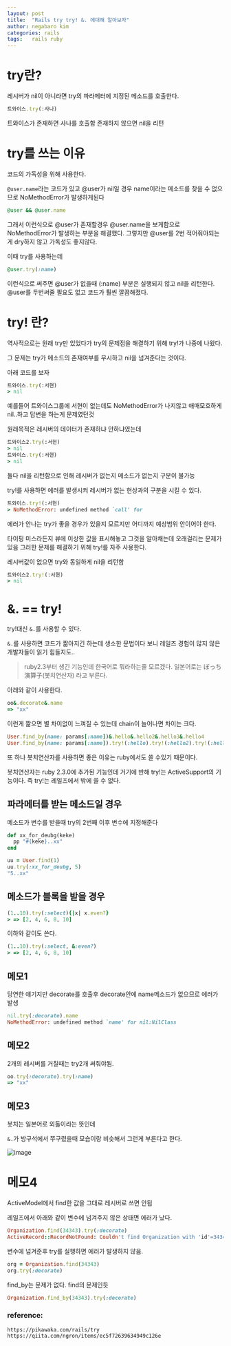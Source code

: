 ```yaml
---
layout: post
title:  "Rails try try! &. 에대해 알아보자"
author: negabaro kim
categories: rails
tags:	rails ruby
---
```



# try란?

레시버가 nil이 아니라면 try의 파라메터에 지정된 메소드를 호출한다.

```ruby
트와이스.try(:사나)
```

트와이스가 존재하면 사나를 호출함 존재하지 않으면 nil을 리턴

# try를 쓰는 이유

코드의 가독성을 위해 사용한다.


`@user.name`라는 코드가 있고
@user가 nil일 경우 name이라는 메소드를 찾을 수 없으므로 NoMethodError가 발생하게된다

```ruby
@user && @user.name
```

그래서 이런식으로 @user가 존재할경우 @user.name을 보게함으로 NoMethodError가 발생하는 부분을 해결했다.
그렇지만 @user를 2번 적어줘야되는게 dry하지 않고 가독성도 좋지않다.

이때 try를 사용하는데 


```ruby
@user.try(:name)
```

이런식으로 써주면 @user가 없을때 (:name) 부분은 실행되지 않고 nil을 리턴한다.
@user를 두번써줄 필요도 없고 코드가 훨씬 깔끔해졌다.


# try! 란?

역사적으로는 원래 try만 있었다가 try의 문제점을 해결하기 위해  try!가 나중에 나왔다.

그 문제는 try가 메소드의 존재여부를 무시하고 nil을 넘겨준다는 것이다.

아래 코드를 보자

```ruby
트와이스.try(:서현)
> nil
```

예를들어 트와이스그룹에 서현이 없는데도 NoMethodError가 나지않고
애매모호하게 nil..하고 답변을 하는게 문제였던것


원래목적은 레시버의 데이터가 존재하냐 안하냐였는데


```ruby
트와이스2.try(:서현)
> nil
트와이스.try(:서현)
> nil
```

둘다 nil을 리턴함으로 인해 레시버가 없는지 메소드가 없는지 구분이 불가능

try!를 사용하면 에러를 발생시켜 레시버가 없는 현상과의 구분을 시킬 수 있다.

```ruby
트와이스.try!(:서현)
> NoMethodError: undefined method `call' for
```

에러가 안나는 try가 좋을 경우가 있을지 모르지만 어디까지 예상범위 안이어야 한다.

타이핑 미스라든지 뷰에 이상한 값을 표시해놓고 그것을 알아채는데 오래걸리는 문제가 있음
그러한 문제를 해결하기 위해 try!를 자주 사용한다.

레시버값이 없으면 try와 동일하게 nil을 리턴함

```ruby
트와이스2.try!(:서현)
> nil
```

# &. == try!

try!대신 `&.`를 사용할 수 있다.

`&.`를 사용하면 코드가 짦아지긴 하는데
생소한 문법이다 보니 레일즈 경험이 많지 않은 개발자들이 읽기 힘들지도..

> ruby2.3부터 생긴 기능인데 한국어로 뭐라하는줄 모르겠다.
> 일본어로는 ぼっち演算子(봇치연산자) 라고 부른다.

아래와 같이 사용한다.

```ruby
oo&.decorate&.name
=> "xx"
```

이런게 짦으면 별 차이없이 느껴질 수 있는데 chain이 늘어나면 차이는 크다.

```ruby
User.find_by(name: params[:name])&.hello&.hello2&.hello3&.hello4
User.find_by(name: params[:name]).try!(:hello).try!(:hello2).try!(:hello3).try!(:hello4)
```

또 하나 봇치연산자를 사용하면 좋은 이유는 ruby에서도 쓸 수있기 때문이다.

봇치연산자는 ruby 2.3.0에 추가된 기능인데 거기에 반해 try!는 ActiveSupport의 기능이다.
즉 try!는 레일즈에서 밖에 쓸 수 없다.

## 파라메터를 받는 메소드일 경우

메소드가 변수를 받을때 try의 2번째 이후 변수에 지정해준다


```ruby
def xx_for_deubg(keke)
  pp "#{keke}..xx"
end
```

```ruby
uu = User.find(1)
uu.try(:xx_for_deubg, 5)
"5..xx"
```

## 메소드가 블록을 받을 경우


```ruby
(1..10).try(:select){|x| x.even?}
> => [2, 4, 6, 8, 10]
```

이하와 같이도 쓴다.

```ruby
(1..10).try(:select, &:even?)
> => [2, 4, 6, 8, 10]
```


## 메모1

당연한 얘기지만 decorate를 호출후 decorate안에 name메소드가 없으므로 에러가 발생

```ruby
nil.try(:decorate).name
NoMethodError: undefined method `name' for nil:NilClass
```

## 메모2

2개의 레시버를 거칠때는 try2개 써줘야됨.

```ruby
oo.try(:decorate).try(:name)
=> "xx"
```

## 메모3

봇치는 일본어로 외톨이라는 뜻인데

`&.`가 방구석에서 쭈구렸을때 모습이랑 비슷해서 그런게 부른다고 한다.

![image](https://user-images.githubusercontent.com/4640346/82759157-7f4e3880-9e26-11ea-830a-34376636b612.png)


# 메모4

ActiveModel에서 find한 값을 그대로 레시버로 쓰면 안됨

레일즈에서 아래와 같이 변수에 넘겨주지 않은 상태면 에러가 났다.

```ruby
Organization.find(34343).try(:decorate)
ActiveRecord::RecordNotFound: Couldn't find Organization with 'id'=34343
```


변수에 넘겨준후 try를 실행하면 에러가 발생하지 않음.

```ruby
org = Organization.find(34343)
org.try(:decorate)
```

find_by는 문제가 없다. find의 문제인듯

```ruby
Organization.find_by(34343).try(:decorate)
```


### reference:

```
https://pikawaka.com/rails/try
https://qiita.com/ngron/items/ec5f72639634949c126e
```